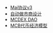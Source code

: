 * [Mai协议v3](zh-CN/mai-protocol-v3.md)
* [自动做市商设计](zh-CN/AMM-Design.md)
* [MCDEX DAO](zh-CN/mcdex-dao.md)
* [MCB代币经济模型](zh-CN/mcb-tokenomics.md)